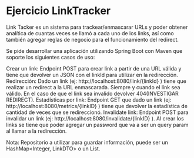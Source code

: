 # Ejercicio LinkTracker
Link Tacker es un sistema para trackear/enmascarar URLs y poder obtener analítica de cuantas veces se llamó a cada uno de los links, así como también agregar reglas de negocio para el funcionamiento del redirect.


Se pide desarrollar una aplicación utilizando Spring Boot con Maven que soporte los siguientes casos de uso:


Crear un link: Endpoint POST para crear link a partir de una URL válida y tiene que devolver un JSON con el linkId para utilizar en la redirección.
Redirección:  Dado un link (ej: http://localhost:8080/link/{linkId} ) tiene que realizar un redirect a la URL enmascarada. Siempre y cuando el link sea válido. En el caso de que el link sea invalido devolver 404(INVESTIGAR REDIRECT).
Estadísticas por link: Endpoint GET que dado un link (ej: http://localhost:8080/metrics/{linkID} ) tiene que devolver la estadística de cantidad de veces que se redireccionó.
Invalidate link: Endpoint POST para invalidar un link (ej: http://localhost:8080/invalidate/{linkID} ).
Al crear los links se tiene que poder agregar un password que va a ser un query param al llamar a la redirección.

Nota: Repositorio a utilizar para guardar información, puede ser un HashMap<Integer, LinkDTO> o un List<LinkDTO>.








